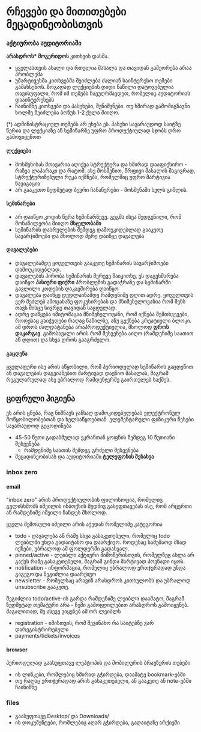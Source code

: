 # რჩევები და მითითებები მეცადინეობისთვის
### აქტიურობა აუდიტორიაში
 **არასდროს\* მოგერიდოს** კითხვის დასმა. 
 - ყველასთვის ახალი და რთულია მასალა და თავიდან გამეორება არაა პრობლემა
 - უმარტივესმა კითხვებმა შეიძლება ძალიან საინტერესო თემები გამახსენოს. ზოგადად ლექციების დიდი ნაწილი დატოვებულია თავისუფალი, რომ იმ თემებს ჩავუღრმავდეთ, რომელიც აუდიტორიას დააინტერესებს
- ჩაინიშნე კითხვები და პასუხები, შენიშვნები. თუ ხშირად გამომიგზავნი ხოლმე შეიძლება ბონუს 1-2 ქულა მიიღო. 

(\*)  ადმინისტრაციულ თემებს არ ეხება ეს. პასუხი სავარაუდოდ საიტზე წერია და ლექციაზე ან სემინარზე უფრო პროდუქტიულად სჯობს დრო გამოვიყენოთ

#### ლექციები
- მოსმენისას მთავარია აღიქვა სტრუქტურა და ხშირად დააფიქსირო - რაზეა ლაპარაკი და რატომ. ასე მოსმენით, წრფივი მასალის მაგივრად, სტრუქტურიზებული რუკა იქმნება, რომელშიც უფრო მარტივია ნავიგაცია
- არ გააკეთო ზედმეტად ბევრი ჩანაწერები - მოსმენაში ხელს გიშლის.

#### სემინარები
- არ დაიწყო კოდის წერა სემინარზევე. გეგმა ისეა შედგენილი, რომ მონაწილეობა მიიღო **მსჯელობაში**
- სემინარის დასრულების შემდეგ დამოუკიდებლად გააკეთე სავარჯიშოები და მხოლოდ მერე დაიწყე დავალება

#### დავალებები
- დავალებამდე ყოველთვის გააკეთე სემინარის სავარჯიშოები დამოუკიდებლად.
- დავალების პირობა სემინარის მერევე წაიკითხე, ეს დაგეხმარება დაიწყო **პასიური ფიქრი** პრობლემის გადაჭრაზე და სემინარში გავლილი კოდების დაკავშირება დაიწყო
- დავალება დაიწყე დედლაინამდე რამდენიმე დღით ადრე. ყოველთვის ვერ შეძლებ ამოცანაზე ფოკუსირებას და მნიშვნელოვანია რომ შენს თავს მისცე სივრცე თავიდან საცდელად. 
- ადრე დაწყება იმიტომაცაა მნიშვნელოვანი, რომ იქნება შემთხვევები, როდესაც გაიჭედები რაღაც ნაწილზე, ანუ გექნება კრეატიული ბლოკი. ამ დროს ძალდატანება არაპროდუქტიულია, მხოლოდ **დროს დაკარგავ**. გამოსავალი არის რომ შესვენება აიღო (რამდენიმე საათით ან დღით) და სხვა დროს გააგრძელო.

#### გაცდენა
ყველაფერი ისე არის აწყობილი, რომ პერიოდულად სემინარის გაცდენით ან დავალების დაგვიანებით მარტივად დაეწიო მასალას, მაგრამ რეგულარულად ასე უბრალოდ რამდენჯერმე გაირთულებ საქმეს.


## ციფრული ჰიგიენა
ეს არის ცნება, რაც ნიშნავს ჯანსაღ დამოკიდებულებას ელექტრონულ მოწყობილობებთან და ხელსაწყოებთან. ელემენტარული ფიზიკური წესები სავარაუდოდ გეცოდინება

- 45-50 წუთი გადაბმულად ეკრანთან ყოფნის შემდეგ 10 წუთიანი შესვენება
	- რამდენიმე საათის შემდეგ გრძელი შესვენება
- მეცადინეობისას და აუდიტორიაში **ტელეფონის შენახვა**


### inbox zero
#### email
"inbox zero" არის პროდუქტიულობის ფილოსოფია, რომელიც გულისხმობს იმეილის ინბოქსის მუდმივ გასუფთავებას ისე, რომ არცერთი ან რამდენიმე იმეილი ჩანდეს მხოლოდ.

ყველა შემოსული იმეილი არის აქედან რომელიმე კატეგორია 
- todo - დავალება ან რამე სხვა გასაკეთებელი, რომელიც todo ლეიბლში უნდა გადაიტანო და დაარქივო. როდესაც სამუშაოდ მზად იქნები, უბრალოდ ამ ფოლდერში გადახვალ.
- pinned/active - ლეიბლი აქტიური მიმოწერისთვის, რომელზეც ახლა არ გაქვს რამე გასაკეთებელი, მაგრამ გინდა მარტივად პოვნადი იყოს. 
- notification - ინფორმაცია, რომელიც უბრალოდ ერთჯერადად უნდა გაგეგო და შეგიძლია დაარქივო
- newsletter - რომელსაც არავინ არასდროს კითხულობს და უბრალოდ unsubscribe გააკეთე.

შეგიძლია todo/active-ის გარდა რამდენიმე ლეიბლი დაამატო, მაგრამ ზედმეტად თემატური არა - ჩემი გამოცდილებით არასდროს გამოიყენებ. მაგალითად, მე ასევე ვიყენებ ამ ორ ლეიბლს
- registration - იმისთვის, რომ შევინახო რა საიტებზე ვარ დარეგისტრირებული
- payments/tickets/invoices

#### browser
პერიოდულად გაასუფთავე ლეპტოპის და მობილურის ბრაუზერის თებები
- ის ლინკები, რომლებიც ხშირად გჭირდება, დაამატე bookmark-ებში
- თუ რაღაც ერთჯერადად არის გასაკეთებელი, ან გააკეთე ან note-ებში ჩაინიშნე

### files
- გაასუფთავე Desktop/ და Downloads/
- ის დოკუმენტები, რომლებიც აღარ გჭირდება, გადაიტანე არქივში